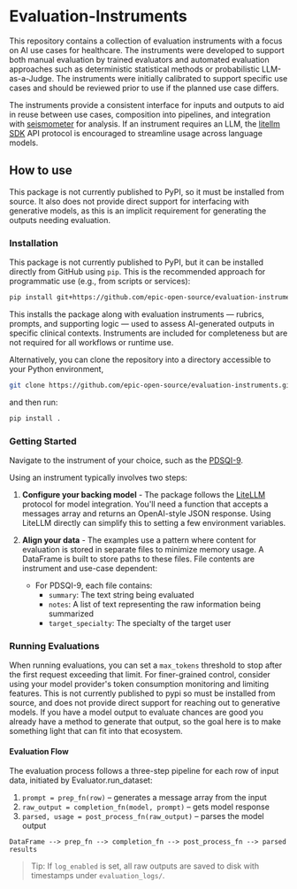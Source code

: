 # Evaluation-Instruments

This repository contains a collection of evaluation instruments with a focus on AI use cases for healthcare. The instruments were developed to support both manual evaluation by trained evaluators and automated evaluation approaches such as deterministic statistical methods or probabilistic LLM-as-a-Judge. The instruments were initially calibrated to support specific use cases and should be reviewed prior to use if the planned use case differs. 

The instruments provide a consistent interface for inputs and outputs to aid in reuse between use cases, composition into pipelines, and integration with [seismometer](https://epic-open-source.github.io/seismometer/) for analysis. If an instrument requires an LLM, the [litellm SDK](https://docs.litellm.ai/) API protocol is encouraged to streamline usage across language models. 

## How to use

This package is not currently published to PyPI, so it must be installed from source. It also does not provide direct support for interfacing with generative models, as this is an implicit requirement for generating the outputs needing evaluation.

### Installation

This package is not currently published to PyPI, but it can be installed directly from GitHub using `pip`. This is the recommended approach for programmatic use (e.g., from scripts or services):

```bash
pip install git+https://github.com/epic-open-source/evaluation-instruments.git
```

This installs the package along with evaluation instruments — rubrics, prompts, and supporting logic — used to assess AI-generated outputs in specific clinical contexts. Instruments are included for completeness but are not required for all workflows or runtime use.

Alternatively, you can clone the repository into a directory accessible to your Python environment,

```bash
git clone https://github.com/epic-open-source/evaluation-instruments.git
```

and then run:

```bash
pip install .
```

### Getting Started

Navigate to the instrument of your choice, such as the [PDSQI-9](https://github.com/epic-open-source/evaluation-instruments/blob/main/instruments/pdsqi_9/README.md).

Using an instrument typically involves two steps:

1. **Configure your backing model** - The package follows the [LiteLLM](https://docs.litellm.ai/) protocol for model integration. You'll need a function that accepts a messages array and returns an OpenAI-style JSON response. Using LiteLLM directly can simplify this to setting a few environment variables.

2. **Align your data** - The examples use a pattern where content for evaluation is stored in separate files to minimize memory usage. A DataFrame is built to store paths to these files. File contents are instrument and use-case dependent:
    - For PDSQI-9, each file contains:
      - `summary`: The text string being evaluated
      - `notes`: A list of text representing the raw information being summarized
      - `target_specialty`: The specialty of the target user

### Running Evaluations

When running evaluations, you can set a `max_tokens` threshold to stop after the first request exceeding that limit. For finer-grained control, consider using your model provider's token consumption monitoring and limiting features.
This is not currently published to pypi so must be installed from source, and does not provide direct support for reaching out to generative models.  If you have a model output to evaluate chances are good you already have a method to generate that output, so the goal here is to make something light that can fit into that ecosystem.

#### Evaluation Flow
 
The evaluation process follows a three-step pipeline for each row of input data, initiated by Evaluator.run_dataset:
 
1. `prompt = prep_fn(row)` – generates a message array from the input
2. `raw_output = completion_fn(model, prompt)` – gets model response
3. `parsed, usage = post_process_fn(raw_output)` – parses the model output
 
```text
DataFrame --> prep_fn --> completion_fn --> post_process_fn --> parsed results
```
 
> Tip: If `log_enabled` is set, all raw outputs are saved to disk with timestamps under `evaluation_logs/`.
